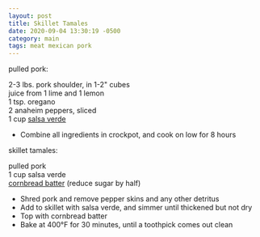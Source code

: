 ```yaml
---
layout: post
title: Skillet Tamales
date: 2020-09-04 13:30:19 -0500
category: main
tags: meat mexican pork
---
```

pulled pork:  
  
2-3 lbs. pork shoulder, in 1-2" cubes  
juice from 1 lime and 1 lemon  
1 tsp. oregano  
2 anaheim peppers, sliced  
1 cup <a href="http://tfsh.us/memory/1969/12/31/salsa-verde/">salsa verde</a>
<ul>
 	<li>Combine all ingredients in crockpot, and cook on low for 8 hours</li>
</ul>
skillet tamales:  
  
pulled pork  
1 cup salsa verde  
<a href="http://tfsh.us/memory/2020/04/19/sweet-masa-cornbread/">cornbread batter</a> (reduce sugar by half)  
<ul>
 	<li>Shred pork and remove pepper skins and any other detritus</li>
 	<li>Add to skillet with salsa verde, and simmer until thickened but not dry</li>
 	<li>Top with cornbread batter</li>
 	<li>Bake at 400°F for 30 minutes, until a toothpick comes out clean</li>
</ul>
